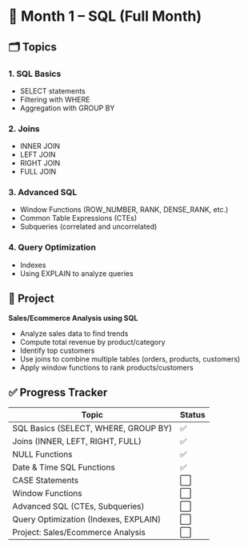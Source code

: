 # 📘 Month 1 – SQL (Full Month)

## 🗂️ Topics

### 1. SQL Basics
- SELECT statements
- Filtering with WHERE
- Aggregation with GROUP BY

### 2. Joins
- INNER JOIN
- LEFT JOIN
- RIGHT JOIN
- FULL JOIN

### 3. Advanced SQL
- Window Functions (ROW_NUMBER, RANK, DENSE_RANK, etc.)
- Common Table Expressions (CTEs)
- Subqueries (correlated and uncorrelated)

### 4. Query Optimization
- Indexes
- Using EXPLAIN to analyze queries

## 🧩 Project
**Sales/Ecommerce Analysis using SQL**  
- Analyze sales data to find trends  
- Compute total revenue by product/category  
- Identify top customers  
- Use joins to combine multiple tables (orders, products, customers)  
- Apply window functions to rank products/customers

## ✅ Progress Tracker

| Topic                                 | Status |
| ------------------------------------- | ------ |
| SQL Basics (SELECT, WHERE, GROUP BY)  | ✅      |
| Joins (INNER, LEFT, RIGHT, FULL)      | ✅      |
| NULL Functions                        | ✅      |
| Date & Time SQL Functions             | ✅      |
| CASE Statements                       | ⬜      |
| Window Functions                      | ⬜      |
| Advanced SQL (CTEs, Subqueries)       | ⬜      |
| Query Optimization (Indexes, EXPLAIN) | ⬜      |
| Project: Sales/Ecommerce Analysis     | ⬜      |

